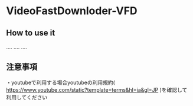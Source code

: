 # VideoFastDownloder-VFD
## How to use it
....
....
....
## 注意事項
・youtubeで利用する場合youtubeの利用規約( https://www.youtube.com/static?template=terms&hl=ja&gl=JP )を確認して利用してください